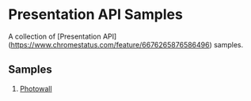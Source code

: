 # Presentation API Samples

A collection of [Presentation API]
(https://www.chromestatus.com/feature/6676265876586496) samples.

## Samples

1. [Photowall](photowall)
